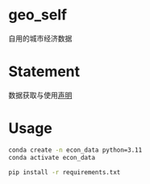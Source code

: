 # geo_self
自用的城市经济数据

# Statement
数据获取与使用[声明](statement.md)

# Usage
```bash
conda create -n econ_data python=3.11
conda activate econ_data

pip install -r requirements.txt
```

